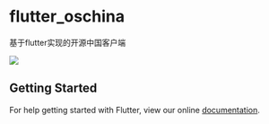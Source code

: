 # flutter_oschina

基于flutter实现的开源中国客户端

![](app1.png)
## Getting Started

For help getting started with Flutter, view our online
[documentation](https://flutter.io/).

